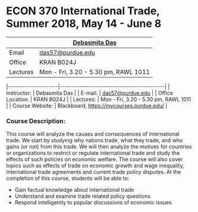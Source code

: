 # ECON 370 International Trade, Summer 2018, May 14 - June 8 #


|  | [Debasmita Das](https://debasmita-das-econ.github.io) |
|--------------|--------------------------------------------------------------|
| Email | das57@purdue.edu  |
| Office | KRAN B024J |
| Lectures | Mon - Fri, 3.20 - 5.30 pm, RAWL 1011  |

|---------------------|--------------------------------------------|
| Instructor:         | Debasmita Das                              |
| E-mail:             | das57@purdue.edu                           |
| Office Location:    | KRAN B024J                                 |
| Lectures:           | Mon - Fri, 3.20 - 5.30 pm, RAWL 1011       |
| Course Website:     | Blackboard, https://mycourses.purdue.edu/  |


### Course Description:
This course will analyze the causes and consequences of international trade. We start by studying why nations trade, what they trade, and who gains (or not) from this trade. We will then
analyze the motives for countries or organizations to restrict or regulate international trade and
study the effects of such policies on economic welfare. The course will also cover topics such
as effects of trade on economic growth and wage inequality, international trade agreements and
current trade policy disputes. At the completion of this course, students will be able to:
* Gain factual knowledge about international trade
* Understand and examine trade related policy questions
* Respond intelligently to popular discussions of economic issues





